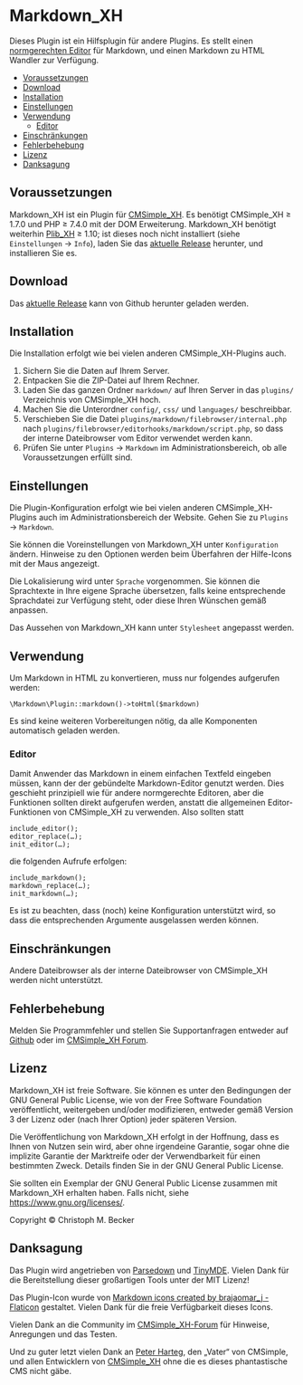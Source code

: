 # Markdown_XH

Dieses Plugin ist ein Hilfsplugin für andere Plugins. Es stellt einen
[normgerechten Editor](https://wiki.cmsimple-xh.org/archiv/doku.php/plugin_interfaces#editors)
für Markdown, und einen Markdown zu HTML Wandler zur Verfügung.

- [Voraussetzungen](#voraussetzungen)
- [Download](#download)
- [Installation](#installation)
- [Einstellungen](#einstellungen)
- [Verwendung](#verwendung)
  - [Editor](#editor)
- [Einschränkungen](#einschränkungen)
- [Fehlerbehebung](#fehlerbehebung)
- [Lizenz](#lizenz)
- [Danksagung](#danksagung)

## Voraussetzungen

Markdown_XH ist ein Plugin für [CMSimple_XH](https://cmsimple-xh.org/de/).
Es benötigt CMSimple_XH ≥ 1.7.0 und PHP ≥ 7.4.0 mit der DOM Erweiterung.
Markdown_XH benötigt weiterhin [Plib_XH](https://github.com/cmb69/plib_xh) ≥ 1.10;
ist dieses noch nicht installiert (siehe `Einstellungen` → `Info`),
laden Sie das [aktuelle Release](https://github.com/cmb69/plib_xh/releases/latest)
herunter, und installieren Sie es.

## Download

Das [aktuelle Release](https://github.com/cmb69/markdown_xh/releases/latest)
kann von Github herunter geladen werden.

## Installation

Die Installation erfolgt wie bei vielen anderen CMSimple_XH-Plugins auch.

1. Sichern Sie die Daten auf Ihrem Server.
1. Entpacken Sie die ZIP-Datei auf Ihrem Rechner.
1. Laden Sie das ganzen Ordner `markdown/` auf Ihren Server in das
   `plugins/` Verzeichnis von CMSimple_XH  hoch.
1. Machen Sie die Unterordner `config/`, `css/` und `languages/`
   beschreibbar.
1. Verschieben Sie die Datei `plugins/markdown/filebrowser/internal.php` nach
   `plugins/filebrowser/editorhooks/markdown/script.php`, so dass der interne
   Dateibrowser vom Editor verwendet werden kann.
1. Prüfen Sie unter `Plugins` → `Markdown` im Administrationsbereich,
   ob alle Voraussetzungen erfüllt sind.

## Einstellungen

Die Plugin-Konfiguration erfolgt wie bei vielen anderen
CMSimple_XH-Plugins auch im Administrationsbereich der Website.
Gehen Sie zu `Plugins` → `Markdown`.

Sie können die Voreinstellungen von Markdown_XH unter
`Konfiguration` ändern. Hinweise zu den Optionen werden beim
Überfahren der Hilfe-Icons mit der Maus angezeigt.

Die Lokalisierung wird unter `Sprache` vorgenommen. Sie können die
Sprachtexte in Ihre eigene Sprache übersetzen, falls keine
entsprechende Sprachdatei zur Verfügung steht, oder diese Ihren
Wünschen gemäß anpassen.

Das Aussehen von Markdown_XH kann unter `Stylesheet` angepasst werden.

## Verwendung

Um Markdown in HTML zu konvertieren, muss nur folgendes aufgerufen werden:

    \Markdown\Plugin::markdown()->toHtml($markdown)

Es sind keine weiteren Vorbereitungen nötig, da alle Komponenten automatisch
geladen werden.

### Editor

Damit Anwender das Markdown in einem einfachen Textfeld eingeben müssen, kann der
der gebündelte Markdown-Editor genutzt werden. Dies geschieht prinzipiell wie für
andere normgerechte Editoren, aber die Funktionen sollten direkt aufgerufen werden,
anstatt die allgemeinen Editor-Funktionen von CMSimple_XH zu verwenden.
Also sollten statt

    include_editor();
    editor_replace(…);
    init_editor(…);

die folgenden Aufrufe erfolgen:

    include_markdown();
    markdown_replace(…);
    init_markdown(…);

Es ist zu beachten, dass (noch) keine Konfiguration unterstützt wird, so dass
die entsprechenden Argumente ausgelassen werden können.

## Einschränkungen

Andere Dateibrowser als der interne Dateibrowser von CMSimple_XH werden nicht
unterstützt.

## Fehlerbehebung

Melden Sie Programmfehler und stellen Sie Supportanfragen entweder auf
[Github](https://github.com/cmb69/markdown_xh/issues) oder im
[CMSimple_XH Forum](https://cmsimpleforum.com/).

## Lizenz

Markdown_XH ist freie Software. Sie können es unter den Bedingungen der
GNU General Public License, wie von der Free Software Foundation
veröffentlicht, weitergeben und/oder modifizieren, entweder gemäß
Version 3 der Lizenz oder (nach Ihrer Option) jeder späteren Version.

Die Veröffentlichung von Markdown_XH erfolgt in der Hoffnung, dass es
Ihnen von Nutzen sein wird, aber ohne irgendeine Garantie, sogar ohne
die implizite Garantie der Marktreife oder der Verwendbarkeit für einen
bestimmten Zweck. Details finden Sie in der GNU General Public License.

Sie sollten ein Exemplar der GNU General Public License zusammen mit
Markdown_XH erhalten haben. Falls nicht, siehe <https://www.gnu.org/licenses/>.

Copyright © Christoph M. Becker

## Danksagung

Das Plugin wird angetrieben von [Parsedown](https://parsedown.org/) und
[TinyMDE](https://jefago.github.io/tiny-markdown-editor/).
Vielen Dank für die Bereitstellung dieser großartigen Tools unter der MIT Lizenz!

Das Plugin-Icon wurde von
[Markdown icons created by brajaomar_j - Flaticon](https://www.flaticon.com/free-icons/markdown)
gestaltet. Vielen Dank für die freie Verfügbarkeit dieses Icons.

Vielen Dank an die Community im
[CMSimple_XH-Forum](https://www.cmsimpleforum.com/) für Hinweise,
Anregungen und das Testen.

Und zu guter letzt vielen Dank an [Peter Harteg](https://www.harteg.dk/),
den „Vater“ von CMSimple, und allen Entwicklern von [CMSimple_XH](https://www.cmsimple-xh.org/de/)
ohne die es dieses phantastische CMS nicht gäbe.
